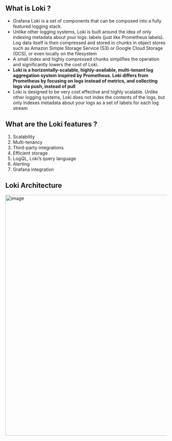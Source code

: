 ## What is Loki ?
- Grafana Loki is a set of components that can be composed into a fully featured logging stack.
- Unlike other logging systems, Loki is built around the idea of only indexing metadata about your logs: labels (just like Prometheus labels). Log data itself is then compressed and stored in chunks in object stores such as Amazon Simple Storage Service (S3) or Google Cloud Storage (GCS), or even locally on the filesystem
- A small index and highly compressed chunks simplifies the operation and significantly lowers the cost of Loki.
- **Loki is a horizontally-scalable, highly-available, multi-tenant log aggregation system inspired by Prometheus. Loki differs from Prometheus by focusing on logs instead of metrics, and collecting logs via push, instead of pull**
- Loki is designed to be very cost effective and highly scalable. Unlike other logging systems, Loki does not index the contents of the logs, but only indexes metadata about your logs as a set of labels for each log stream

## What are the Loki features ?
1. Scalability
2. Multi-tenancy
3. Third-party integrations
4. Efficient storage
5. LogQL, Loki’s query language
6. Alerting
7. Grafana integration

## Loki Architecture
<img width="750" alt="image" src="https://github.com/GireeshBDevaraddi/Learn/assets/135546164/8e33f305-07e3-45bf-922b-49a1ee60b12c">


